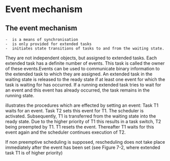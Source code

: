 # Event mechanism
  ## The event mechanism 
    -  is a means of synchronisation 
    -  is only provided for extended tasks 
    -  initiates state transitions of tasks to and from the waiting state. 
They are not independent objects, but assigned to extended tasks. Each extended task has a definite number of events. This task is called the owner of these events.Events can be used to communicate binary information to the extended task to which they are assigned. 
An extended task in the waiting state is released to the ready state if at least one event for which the task is waiting for has occurred. If a running extended task tries to wait for an event and this event has already occurred, the task remains in the running state. 


illustrates the procedures which are effected by setting an event: Task T1 waits for an event. Task T2 sets this event for T1. The scheduler is activated. Subsequently, T1 is transferred from the waiting state into the ready state. Due to the higher priority of T1 this results in a task switch, T2 being preempted by T1. T1 resets the event. Thereafter T1 waits for this event again and the scheduler continues execution of T2. 


If non preemptive scheduling is supposed, rescheduling does not take place immediately after the event has been set (see Figure 7-2, where extended task T1 is of higher priority) 